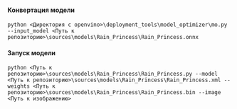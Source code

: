 #### Конвертация модели

`python <Директория с openvino>\deployment_tools\model_optimizer\mo.py --input_model <Путь к репозиторию>\sources\models\Rain_Princess\Rain_Princess.onnx`

#### Запуск модели

`python <Путь к репозиторию>\sources\models\Rain_Princess\Rain_Princess.py --model <Путь к репозиторию>\sources\models\Rain_Princess\Rain_Princess.xml --weights <Путь к репозиторию>\sources\models\Rain_Princess\Rain_Princess.bin --image <Путь к изображению>`